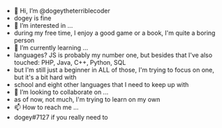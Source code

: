 - 👋 Hi, I’m @dogeytheterriblecoder
- dogey is fine
- 👀 I’m interested in ...
- during my free time, I enjoy a good game or a book, I'm quite a boring person
- 🌱 I’m currently learning ...
- languages? JS is probably my number one, but besides that I've also touched: PHP, Java, C++, Python, SQL
- but I'm still just a beginner in ALL of those, I'm trying to focus on one, but it's a bit hard with 
- school and eight other languages that I need to keep up with
- 💞️ I’m looking to collaborate on ...
- as of now, not much, I'm trying to learn on my own
- 📫 How to reach me ...
- dogey#7127 if you really need to
